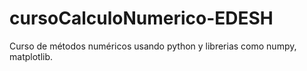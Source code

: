 # cursoCalculoNumerico-EDESH
Curso de métodos numéricos usando python y librerias como numpy, matplotlib.

